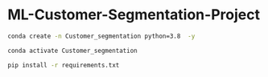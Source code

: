 # ML-Customer-Segmentation-Project

```bash
conda create -n Customer_segmentation python=3.8  -y
```
```bash
conda activate Customer_segmentation
```

```bash
pip install -r requirements.txt
```
